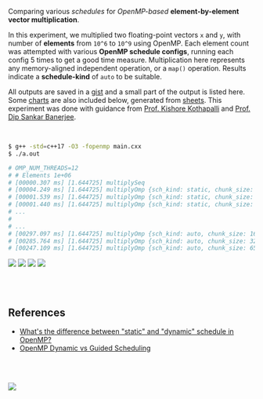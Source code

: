 Comparing various *schedules* for *OpenMP-based* **element-by-element vector multiplication**.

In this experiment, we multiplied two floating-point vectors `x` and `y`, with
number of **elements** from `10^6` to `10^9` using OpenMP. Each element count
was attempted with various **OpenMP schedule configs**, running each config 5
times to get a good time measure. Multiplication here represents any
memory-aligned independent operation, or a `map()` operation. Results indicate a
**schedule-kind** of `auto` to be suitable.

All outputs are saved in a [gist] and a small part of the output is listed here.
Some [charts] are also included below, generated from [sheets]. This experiment
was done with guidance from [Prof. Kishore Kothapalli] and
[Prof. Dip Sankar Banerjee].

<br>

```bash
$ g++ -std=c++17 -O3 -fopenmp main.cxx
$ ./a.out

# OMP_NUM_THREADS=12
# # Elements 1e+06
# [00000.307 ms] [1.644725] multiplySeq
# [00004.249 ms] [1.644725] multiplyOmp {sch_kind: static, chunk_size: 1}
# [00001.539 ms] [1.644725] multiplyOmp {sch_kind: static, chunk_size: 2}
# [00001.440 ms] [1.644725] multiplyOmp {sch_kind: static, chunk_size: 4}
# ...
#
# ...
# [00297.097 ms] [1.644725] multiplyOmp {sch_kind: auto, chunk_size: 16384}
# [00285.764 ms] [1.644725] multiplyOmp {sch_kind: auto, chunk_size: 32768}
# [00247.109 ms] [1.644725] multiplyOmp {sch_kind: auto, chunk_size: 65536}
```

[![](https://i.imgur.com/J4xMocj.png)][sheetp]
[![](https://i.imgur.com/wNTAU2k.png)][sheetp]
[![](https://i.imgur.com/fmtvqfy.png)][sheetp]
[![](https://i.imgur.com/Pa3OGzf.png)][sheetp]

<br>
<br>


## References

- [What's the difference between "static" and "dynamic" schedule in OpenMP?](https://stackoverflow.com/a/10852852/1413259)
- [OpenMP Dynamic vs Guided Scheduling](https://stackoverflow.com/a/43047074/1413259)

<br>
<br>


[![](https://i.imgur.com/ykk7NyZ.jpg)](https://knowyourcodelyokofacts.tumblr.com/post/49493220478/jeremy-belpois-jeremy-is-known-to-have-been)<br>


[Prof. Dip Sankar Banerjee]: https://sites.google.com/site/dipsankarban/
[Prof. Kishore Kothapalli]: https://faculty.iiit.ac.in/~kkishore/
[gist]: https://gist.github.com/wolfram77/f2946fdd44685b6ef95264bb199d35dd
[charts]: https://imgur.com/a/PQYvAvH
[sheets]: https://docs.google.com/spreadsheets/d/1B8kQmQkjyvqnjG3wSYxVFpRLCCWJ_gGI_pNjfaiCpp0/edit?usp=sharing
[sheetp]: https://docs.google.com/spreadsheets/d/e/2PACX-1vQDbuQPxr19ZhCxpXDUP-HwpvvPwnw4v-0ZGTE_9qFCStkCauPnGG_rDGQSNyurM6CMj2F6ql_pXGLG/pubhtml
